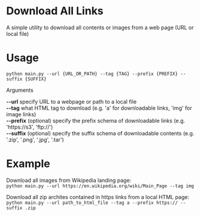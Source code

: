 # Download All Links
A simple utility to download all contents or images from a web page (URL or local file)

# Usage
`python main.py --url {URL_OR_PATH} --tag {TAG} --prefix {PREFIX} --suffix {SUFFIX}`

Arguments    

**--url** specify URL to a webpage or path to a local file    
**--tag** what HTML tag to download (e.g. 'a' for downloadable links,  'img' for image links)    
**--prefix** (optional) specify the prefix schema of downloadable links (e.g. 'https://s3', 'ftp://')     
**--suffix** (optional) specify the suffix schema of downloadable contents (e.g. '.zip', '.png', '.jpg', '.tar')    


# Example
Download all images from Wikipedia landing page:     
`python main.py --url https://en.wikipedia.org/wiki/Main_Page --tag img`

Download all zip archites contained in https links from a local HTML page:      
`python main.py --url path_to_html_file --tag a --prefix https:// --suffix .zip`

